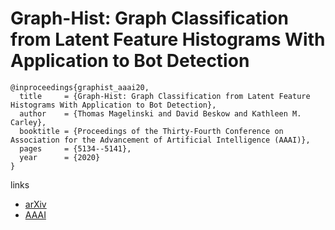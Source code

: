 # Graph-Hist: Graph Classification from Latent Feature Histograms With Application to Bot Detection

```
@inproceedings{graphist_aaai20,
  title     = {Graph-Hist: Graph Classification from Latent Feature Histograms With Application to Bot Detection},
  author    = {Thomas Magelinski and David Beskow and Kathleen M. Carley},
  booktitle = {Proceedings of the Thirty-Fourth Conference on Association for the Advancement of Artificial Intelligence (AAAI)},
  pages	    = {5134--5141},
  year      = {2020}
}
```

links
- [arXiv](https://arxiv.org/abs/1910.01180)
- [AAAI](https://aaai.org/ojs/index.php/AAAI/article/view/5956)